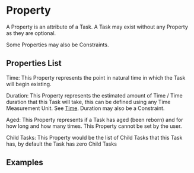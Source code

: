 # Property

A Property is an attribute of a Task. A Task may exist without any Property as they are optional.

Some Properties may also be Constraints.

## Properties List

Time: This Property represents the point in natural time in which the Task will begin existing.

Duration: This Property represents the estimated amount of Time / Time duration that this Task will take, this can be defined using any Time Measurement Unit. See [Time](Time.md). Duration may also be a Constraint.

Aged: This Property represents if a Task has aged (been reborn) and for how long and how many times. This Property cannot be set by the user.

Child Tasks: This Property would be the list of Child Tasks that this Task has, by default the Task has zero Child Tasks

## Examples